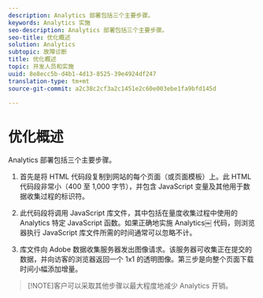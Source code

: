 ```yaml
---
description: Analytics 部署包括三个主要步骤。
keywords: Analytics 实施
seo-description: Analytics 部署包括三个主要步骤。
seo-title: 优化概述
solution: Analytics
subtopic: 故障诊断
title: 优化概述
topic: 开发人员和实施
uuid: 8e8ecc5b-d4b1-4d13-8525-39e4924df247
translation-type: tm+mt
source-git-commit: a2c38c2cf3a2c1451e2c60e003ebe1fa9bfd145d

---
```



# 优化概述

Analytics 部署包括三个主要步骤。

1. 首先是将 HTML 代码段复制到网站的每个页面（或页面模板）上。此 HTML 代码段非常小（400 至 1,000 字节），并包含 JavaScript 变量及其他用于数据收集过程的标识符。
1. 此代码段将调用 JavaScript 库文件，其中包括在量度收集过程中使用的 Analytics 特定 JavaScript 函数。如果正确地实施 Analytics￼ 代码，则浏览器执行 JavaScript 库文件所需的时间通常可以忽略不计。

1. 库文件向 Adobe 数据收集服务器发出图像请求。该服务器可收集正在提交的数据，并向访客的浏览器返回一个 1x1 的透明图像。第三步是向整个页面下载时间小幅添加增量。

> [!NOTE]客户可以采取其他步骤以最大程度地减少 Analytics 开销。

